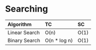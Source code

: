 # Searching

| **Algorithm** | **TC** | **SC** |
| :-------- | :------- | :----- |
| Linear Search | O(n) | O(1) |
| Binary Search | O(n * log n) | O(1) |
